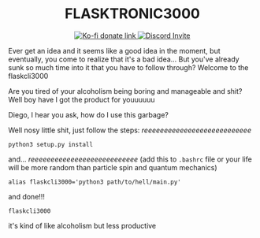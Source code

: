 <h1 align="center" style="font-weight: bold">FLASKTRONIC3000</h1>

<p align="center">
    <a href="https://ko-fi.com/diegopisani">
        <img src="https://img.shields.io/badge/Support%20Me-Ko--fi-orange.svg?style=flat&colorA=35383d" alt="Ko-fi donate link"/>
    </a>
    <a href="https://discord.gg/2nCevAU" >
        <img src="https://img.shields.io/badge/Discord-Bot%20Invite-blue.svg?style=flat&colorA=35383d" alt="Discord Invite"/>
    </a>
</p>
  
Ever get an idea and it seems like a good idea in the moment, but eventually, you come to realize that it's a bad idea... But you've already sunk so much time into it that you have to follow through? Welcome to the flaskcli3000

Are you tired of your alcoholism being boring and manageable and shit? Well boy have I got the product for youuuuuu

Diego, I hear you ask, how do I use this garbage?

Well nosy little shit, just follow the steps:
*reeeeeeeeeeeeeeeeeeeeeeeeeee*
```
python3 setup.py install
```
and...
*reeeeeeeeeeeeeeeeeeeeeeeeeee*
(add this to `.bashrc` file or your life will be more random than particle spin and quantum mechanics)
```
alias flaskcli3000='python3 path/to/hell/main.py'
```
and done!!!

`flaskcli3000`

it's kind of like alcoholism but less productive
